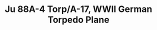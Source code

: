---
layout: product
title: "Ju 88A-4 Torp/A-17, WWII German Torpedo Plane"
price: "TBA" 
desc: "Maketa"
img_path: "/assets/img/ICM 48236.webp"
brand: "N/A"
available: false
special_offer: false
new: false
soon: false
cat: "010000"
subcat: "013600"
subsubcat: "0N/A"
sifra: "ICM 48236"
popular: false
spec: false
---